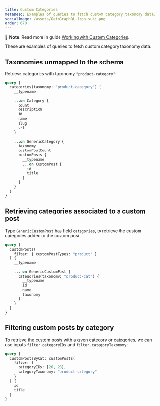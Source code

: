```yaml
---
title: Custom Categories
metaDesc: Examples of queries to fetch custom category taxonomy data.
socialImage: /assets/GatoGraphQL-logo-suki.png
order: 670
---
```


📣 **Note:** Read more in guide [Working with Custom Categories](../../interact/working-with-custom-categories).

These are examples of queries to fetch custom category taxonomy data.

## Taxonomies unmapped to the schema

Retrieve categories with taxonomy `"product-category"`:

```graphql
query {
  categories(taxonomy: "product-category") {
    __typename

    ...on Category {
      count
      description
      id
      name
      slug
      url
    }
    
    ...on GenericCategory {
      taxonomy   
      customPostCount
      customPosts {
        __typename
        ...on CustomPost {
          id
          title
        }
      }
    }
  }
}
```

## Retrieving categories associated to a custom post

Type `GenericCustomPost` has field `categories`, to retrieve the custom categories added to the custom post:

```graphql
query {
  customPosts(
    filter: { customPostTypes: "product" }
  ) {
    __typename

    ... on GenericCustomPost {
      categories(taxonomy: "product-cat") {
        __typename
        id
        name
        taxonomy
      }
    }
  }
}
```

## Filtering custom posts by category

To retrieve the custom posts with a given category or categories, we can use inputs `filter.categoryIDs` and `filter.categoryTaxonomy`:

```graphql
query {
  customPostsByCat: customPosts(
    filter: {
      categoryIDs: [26, 28],
      categoryTaxonomy: "product-category"
    }
  ) {
    id
    title
  }
}
```
